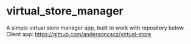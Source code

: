 # virtual_store_manager

A simple virtual store manager app, built to work with repository below.
Client app: https://github.com/andersoncscz/virtual-store
